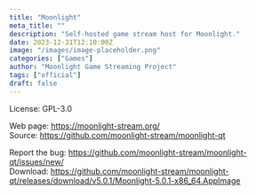 ```yaml
---
title: "Moonlight"
meta_title: ""
description: "Self-hosted game stream host for Moonlight."
date: 2023-12-31T12:10:00Z
image: "/images/image-placeholder.png"
categories: ["Games"]
author: "Moonlight Game Streaming Project"
tags: ["official"]
draft: false
---
```


License: GPL-3.0

Web page: https://moonlight-stream.org/  
Source: https://github.com/moonlight-stream/moonlight-qt

Report the bug: https://github.com/moonlight-stream/moonlight-qt/issues/new/  
Download: https://github.com/moonlight-stream/moonlight-qt/releases/download/v5.0.1/Moonlight-5.0.1-x86_64.AppImage
